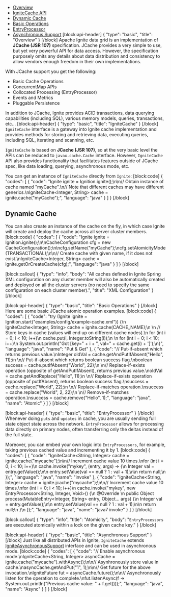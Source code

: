 * [Overview](#overview)
* [IgniteCache API](doc:jcache#ignitecache)
 * [Dynamic Cache](#section-dynamic-cache)
* [Basic Operations](doc:jcache#basic-operations)
* [EntryProcessor](doc:jcache#entryprocessor)
* [Asynchronous Support](doc:jcache#asynchronous-support)
[block:api-header]
{
  "type": "basic",
  "title": "Overview"
}
[/block]
Apache Ignite data grid is an implementation of **JCache (JSR 107)** specification. JCache provides a very simple to use, but yet very powerful API for data access. However, the specification purposely omits any details about data distribution and consistency to allow vendors enough freedom in their own implementations. 

With JCache support you get the following:
  * Basic Cache Operations
  * ConcurrentMap APIs
  * Collocated Processing (EntryProcessor)
  * Events and Metrics
  * Pluggable Persistence

In addition to JCache, Ignite provides ACID transactions, data querying capabilities (including SQL), various memory models, queries, transactions, etc...
[block:api-header]
{
  "type": "basic",
  "title": "IgniteCache"
}
[/block]
`IgniteCache` interface is a gateway into Ignite cache implementation and provides methods for storing and retrieving data, executing queries, including SQL, iterating and scanning, etc.

`IgniteCache` is based on **JCache (JSR 107)**, so at the very basic level the APIs can be reduced to `javax.cache.Cache` interface. However, `IgniteCache` API also provides functionality that facilitates features outside of JCache spec, like data loading, querying, asynchronous mode, etc.

You can get an instance of `IgniteCache` directly from `Ignite`:
[block:code]
{
  "codes": [
    {
      "code": "Ignite ignite = Ignition.ignite();\n\n// Obtain instance of cache named \"myCache\".\n// Note that different caches may have different generics.\nIgniteCache<Integer, String> cache = ignite.cache(\"myCache\");",
      "language": "java"
    }
  ]
}
[/block]
## Dynamic Cache
You can also create an instance of the cache on the fly, in which case Ignite will create and deploy the cache across all server cluster members.
[block:code]
{
  "codes": [
    {
      "code": "Ignite ignite = Ignition.ignite();\n\nCacheConfiguration cfg = new CacheConfiguration();\n\ncfg.setName(\"myCache\");\ncfg.setAtomicityMode(TRANSACTIONAL);\n\n// Create cache with given name, if it does not exist.\nIgniteCache<Integer, String> cache = ignite.getOrCreateCache(cfg);",
      "language": "java"
    }
  ]
}
[/block]

[block:callout]
{
  "type": "info",
  "body": "All caches defined in Ignite Spring XML configuration on any cluster member will also be automatically created and deployed on all the cluster servers (no need to specify the same configuration on each cluster member).",
  "title": "XML Configuration"
}
[/block]

[block:api-header]
{
  "type": "basic",
  "title": "Basic Operations"
}
[/block]
Here are some basic JCache atomic operation examples.
[block:code]
{
  "codes": [
    {
      "code": "try (Ignite ignite = Ignition.start(\"examples/config/example-cache.xml\")) {\n    IgniteCache<Integer, String> cache = ignite.cache(CACHE_NAME);\n \n    // Store keys in cache (values will end up on different cache nodes).\n    for (int i = 0; i < 10; i++)\n        cache.put(i, Integer.toString(i));\n \n    for (int i = 0; i < 10; i++)\n        System.out.println(\"Got [key=\" + i + \", val=\" + cache.get(i) + ']');\n}",
      "language": "java",
      "name": "Put & Get"
    },
    {
      "code": "// Put-if-absent which returns previous value.\nInteger oldVal = cache.getAndPutIfAbsent(\"Hello\", 11);\n  \n// Put-if-absent which returns boolean success flag.\nboolean success = cache.putIfAbsent(\"World\", 22);\n  \n// Replace-if-exists operation (opposite of getAndPutIfAbsent), returns previous value.\noldVal = cache.getAndReplace(\"Hello\", 11);\n \n// Replace-if-exists operation (opposite of putIfAbsent), returns boolean success flag.\nsuccess = cache.replace(\"World\", 22);\n  \n// Replace-if-matches operation.\nsuccess = cache.replace(\"World\", 2, 22);\n  \n// Remove-if-matches operation.\nsuccess = cache.remove(\"Hello\", 1);",
      "language": "java",
      "name": "Atomic"
    }
  ]
}
[/block]

[block:api-header]
{
  "type": "basic",
  "title": "EntryProcessor"
}
[/block]
Whenever doing `puts` and `updates` in cache, you are usually sending full state object state across the network. `EntryProcessor` allows for processing data directly on primary nodes, often transferring only the deltas instead of the full state. 

Moreover, you can embed your own logic into `EntryProcessors`, for example, taking previous cached value and incrementing it by 1.
[block:code]
{
  "codes": [
    {
      "code": "IgniteCache<String, Integer> cache = ignite.cache(\"mycache\");\n\n// Increment cache value 10 times.\nfor (int i = 0; i < 10; i++)\n  cache.invoke(\"mykey\", (entry, args) -> {\n    Integer val = entry.getValue();\n\n    entry.setValue(val == null ? 1 : val + 1);\n\n    return null;\n  });",
      "language": "java",
      "name": "invoke"
    },
    {
      "code": "IgniteCache<String, Integer> cache = ignite.jcache(\"mycache\");\n\n// Increment cache value 10 times.\nfor (int i = 0; i < 10; i++)\n  cache.invoke(\"mykey\", new EntryProcessor<String, Integer, Void>() {\n    @Override \n    public Object process(MutableEntry<Integer, String> entry, Object... args) {\n      Integer val = entry.getValue();\n\n      entry.setValue(val == null ? 1 : val + 1);\n\n      return null;\n    }\n  });",
      "language": "java",
      "name": "java7 invoke"
    }
  ]
}
[/block]

[block:callout]
{
  "type": "info",
  "title": "Atomicity",
  "body": "`EntryProcessors` are executed atomically within a lock on the given cache key."
}
[/block]

[block:api-header]
{
  "type": "basic",
  "title": "Asynchronous Support"
}
[/block]
Just like all distributed APIs in Ignite, `IgniteCache` extends [IgniteAsynchronousSupport](doc:async-support) interface and can be used in asynchronous mode.
[block:code]
{
  "codes": [
    {
      "code": "// Enable asynchronous mode.\nIgniteCache<String, Integer> asyncCache = ignite.cache(\"mycache\").withAsync();\n\n// Asynhronously store value in cache.\nasyncCache.getAndPut(\"1\", 1);\n\n// Get future for the above invocation.\nIgniteFuture<Integer> fut = asyncCache.future();\n\n// Asynchronously listen for the operation to complete.\nfut.listenAsync(f -> System.out.println(\"Previous cache value: \" + f.get()));",
      "language": "java",
      "name": "Async"
    }
  ]
}
[/block]